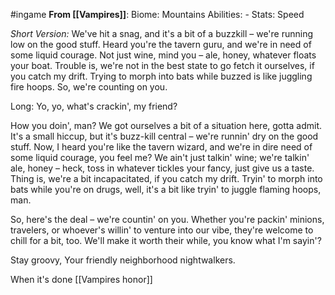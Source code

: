 #ingame 
**From [[Vampires]]**:
Biome: Mountains
Abilities: -
Stats: Speed

*Short Version:* 
We've hit a snag, and it's a bit of a buzzkill – we're running low on the good stuff. Heard you're the tavern guru, and we're in need of some liquid courage. Not just wine, mind you – ale, honey, whatever floats your boat. Trouble is, we're not in the best state to go fetch it ourselves, if you catch my drift. Trying to morph into bats while buzzed is like juggling fire hoops.
So, we're counting on you.

Long:
Yo, yo, what's crackin', my friend?

How you doin', man? We got ourselves a bit of a situation here, gotta admit. It's a small hiccup, but it's buzz-kill central – we're runnin' dry on the good stuff. Now, I heard you're like the tavern wizard, and we're in dire need of some liquid courage, you feel me? We ain't just talkin' wine; we're talkin' ale, honey – heck, toss in whatever tickles your fancy, just give us a taste. Thing is, we're a bit incapacitated, if you catch my drift. Tryin' to morph into bats while you're on drugs, well, it's a bit like tryin' to juggle flaming hoops, man.

So, here's the deal – we're countin' on you. Whether you're packin' minions, travelers, or whoever's willin' to venture into our vibe, they're welcome to chill for a bit, too. We'll make it worth their while, you know what I'm sayin'?

Stay groovy, 
Your friendly neighborhood nightwalkers.

When it's done
	[[Vampires honor]]
